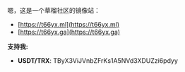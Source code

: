 嗯，这是一个草榴社区的镜像站：
  - [https://t66yx.ml](https://t66yx.ml)
  - [https://t66yx.ga](https://t66yx.ga)

**支持我:**

 - **USDT/TRX**: TByX3ViJVnbZFrKs1A5NVd3XDUZzi6pdyy

<!--
- 👋 Hi, I’m @t66y-sc
- 👀 I’m interested in ...
- 🌱 I’m currently learning ...
- 💞️ I’m looking to collaborate on ...
- 📫 How to reach me ...

<!---
t66y-sc/t66y-sc is a ✨ special ✨ repository because its `README.md` (this file) appears on your GitHub profile.
You can click the Preview link to take a look at your changes.
--->
